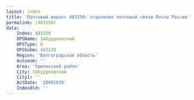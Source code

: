 ```yaml
---
layout: index
title: 'Почтовый индекс 403150: отделение почтовой связи Почты России'
permalink: /403150/
data:
    Index: 403150
    OPSName: Забурдяевский
    OPSType: О
    OPSSubm: 403110
    Region: 'Волгоградская область'
    Autonom: ''
    Area: 'Урюпинский район'
    City: Забурдяевский
    City1: ''
    ActDate: '20001030'
    IndexOld: ''
---
```

